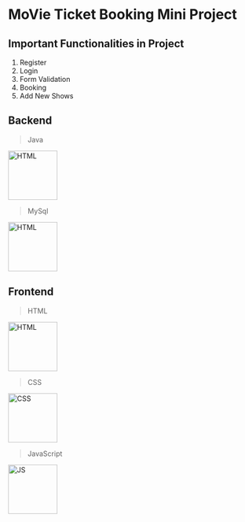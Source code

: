 # MoVie Ticket Booking Mini Project

## Important Functionalities in Project
1. Register
1. Login
1. Form Validation
1. Booking
1. Add New Shows


## Backend
> Java

[<img src="https://cdn.worldvectorlogo.com/logos/java-4.svg" alt="HTML" width="100px;" />](https://worldvectorlogo.com/logo/java-4)

> MySql

[<img src="https://cdn.worldvectorlogo.com/logos/mysql.svg" alt="HTML" width="100px;" />](https://worldvectorlogo.com/logo/mysql)


## Frontend
> HTML

[<img src="https://cdn.worldvectorlogo.com/logos/html5.svg" alt="HTML" width="100px;" />](https://worldvectorlogo.com/logo/html5)

> CSS

[<img src="https://cdn.worldvectorlogo.com/logos/css-5.svg" alt="CSS" width="100px;" />](https://worldvectorlogo.com/logo/css-5)

> JavaScript

[<img src="https://cdn.worldvectorlogo.com/logos/javascript.svg" alt="JS" width="100px;" />](https://worldvectorlogo.com/logo/javascript)
